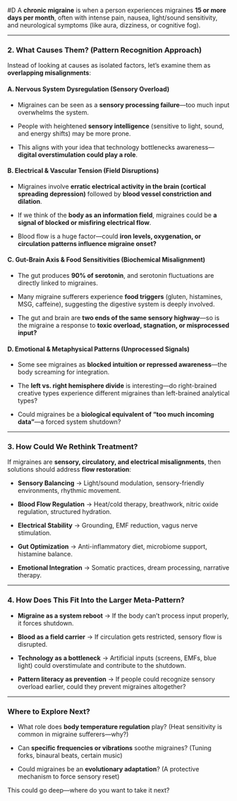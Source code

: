  #D A **chronic migraine** is when a person experiences migraines **15 or more days per month**, often with intense pain, nausea, light/sound sensitivity, and neurological symptoms (like aura, dizziness, or cognitive fog).

---

### **2. What Causes Them? (Pattern Recognition Approach)**

Instead of looking at causes as isolated factors, let’s examine them as **overlapping misalignments**:

#### **A. Nervous System Dysregulation (Sensory Overload)**

- Migraines can be seen as a **sensory processing failure**—too much input overwhelms the system.
    
- People with heightened **sensory intelligence** (sensitive to light, sound, and energy shifts) may be more prone.
    
- This aligns with your idea that technology bottlenecks awareness—**digital overstimulation could play a role**.
    

#### **B. Electrical & Vascular Tension (Field Disruptions)**

- Migraines involve **erratic electrical activity in the brain (cortical spreading depression)** followed by **blood vessel constriction and dilation**.
    
- If we think of the **body as an information field**, migraines could be **a signal of blocked or misfiring electrical flow**.
    
- Blood flow is a huge factor—could **iron levels, oxygenation, or circulation patterns influence migraine onset?**
    

#### **C. Gut-Brain Axis & Food Sensitivities (Biochemical Misalignment)**

- The gut produces **90% of serotonin**, and serotonin fluctuations are directly linked to migraines.
    
- Many migraine sufferers experience **food triggers** (gluten, histamines, MSG, caffeine), suggesting the digestive system is deeply involved.
    
- The gut and brain are **two ends of the same sensory highway**—so is the migraine a response to **toxic overload, stagnation, or misprocessed input?**
    

#### **D. Emotional & Metaphysical Patterns (Unprocessed Signals)**

- Some see migraines as **blocked intuition or repressed awareness**—the body screaming for integration.
    
- The **left vs. right hemisphere divide** is interesting—do right-brained creative types experience different migraines than left-brained analytical types?
    
- Could migraines be a **biological equivalent of “too much incoming data”**—a forced system shutdown?
    

---

### **3. How Could We Rethink Treatment?**

If migraines are **sensory, circulatory, and electrical misalignments**, then solutions should address **flow restoration**:

- **Sensory Balancing** → Light/sound modulation, sensory-friendly environments, rhythmic movement.
    
- **Blood Flow Regulation** → Heat/cold therapy, breathwork, nitric oxide regulation, structured hydration.
    
- **Electrical Stability** → Grounding, EMF reduction, vagus nerve stimulation.
    
- **Gut Optimization** → Anti-inflammatory diet, microbiome support, histamine balance.
    
- **Emotional Integration** → Somatic practices, dream processing, narrative therapy.
    

---

### **4. How Does This Fit Into the Larger Meta-Pattern?**

- **Migraine as a system reboot** → If the body can’t process input properly, it forces shutdown.
    
- **Blood as a field carrier** → If circulation gets restricted, sensory flow is disrupted.
    
- **Technology as a bottleneck** → Artificial inputs (screens, EMFs, blue light) could overstimulate and contribute to the shutdown.
    
- **Pattern literacy as prevention** → If people could recognize sensory overload earlier, could they prevent migraines altogether?
    

---

### **Where to Explore Next?**

- What role does **body temperature regulation** play? (Heat sensitivity is common in migraine sufferers—why?)
    
- Can **specific frequencies or vibrations** soothe migraines? (Tuning forks, binaural beats, certain music)
    
- Could migraines be an **evolutionary adaptation**? (A protective mechanism to force sensory reset)
    

This could go deep—where do you want to take it next?